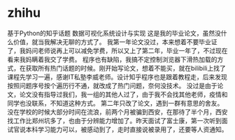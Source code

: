 # zhihu
基于Python的知乎话题 数据可视化系统设计与实现
这是我的毕业论文，虽然没什么价值，就当我解决无聊的方式了。
我第一年论文没过，本来想着不要毕业证了，我妈问老师说再上可以减免学费，所以又上了第二年，毕业一年了，不过现在看来我妈瞒着我交了学费。
程序也有缺陷，我搞不定控制浏览器下滑热加载的方式，在获取所有热门话题的时候。刚开始写论文，想着不能买，就在bilibili上找了课程先学习一遍，感谢IT私塾李威老师。设计知乎程序也是跟着教程走，后来发现按照问题序号按个遍历行不通，就改成了热门问题，奈何没技术。
没过是由于论文，论文没有指导过我们，我一组的其他人过了，由于我不会找其他老师，疫情和同学也没联系，不知道这种方式。
第二年只改了论文，遇到一群有意思的舍友。
没在学校的时候大部分时间在流浪，前两个月被骗到西安，在那待了半个月，西安找工作比郑州坑多了，也由于分辨能力增加了。昨天面试了富士康，第一次听到面试官说本科学习能力可以，被感动到了，走时直接说被录用了，还要等人资通知。
